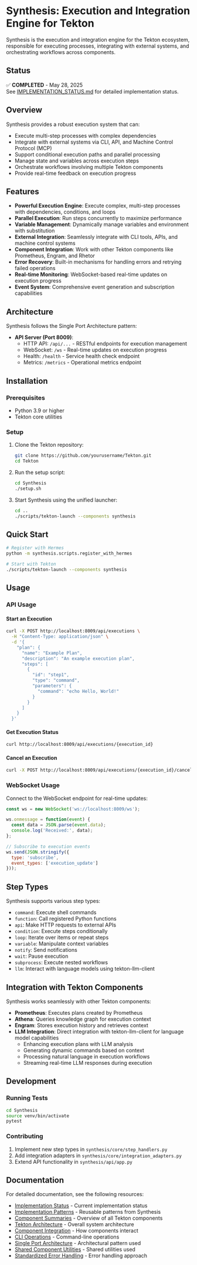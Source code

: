 # Synthesis: Execution and Integration Engine for Tekton

Synthesis is the execution and integration engine for the Tekton ecosystem, responsible for executing processes, integrating with external systems, and orchestrating workflows across components.

## Status

✅ **COMPLETED** - May 28, 2025  
See [IMPLEMENTATION_STATUS.md](./IMPLEMENTATION_STATUS.md) for detailed implementation status.

## Overview

Synthesis provides a robust execution system that can:

- Execute multi-step processes with complex dependencies
- Integrate with external systems via CLI, API, and Machine Control Protocol (MCP)
- Support conditional execution paths and parallel processing
- Manage state and variables across execution steps
- Orchestrate workflows involving multiple Tekton components
- Provide real-time feedback on execution progress

## Features

- **Powerful Execution Engine**: Execute complex, multi-step processes with dependencies, conditions, and loops
- **Parallel Execution**: Run steps concurrently to maximize performance
- **Variable Management**: Dynamically manage variables and environment with substitution
- **External Integration**: Seamlessly integrate with CLI tools, APIs, and machine control systems
- **Component Integration**: Work with other Tekton components like Prometheus, Engram, and Rhetor
- **Error Recovery**: Built-in mechanisms for handling errors and retrying failed operations
- **Real-time Monitoring**: WebSocket-based real-time updates on execution progress
- **Event System**: Comprehensive event generation and subscription capabilities

## Architecture

Synthesis follows the Single Port Architecture pattern:

- **API Server (Port 8009)**:
  - HTTP API: `/api/...` - RESTful endpoints for execution management
  - WebSocket: `/ws` - Real-time updates on execution progress
  - Health: `/health` - Service health check endpoint
  - Metrics: `/metrics` - Operational metrics endpoint

## Installation

### Prerequisites

- Python 3.9 or higher
- Tekton core utilities

### Setup

1. Clone the Tekton repository:
   ```bash
   git clone https://github.com/yourusername/Tekton.git
   cd Tekton
   ```

2. Run the setup script:
   ```bash
   cd Synthesis
   ./setup.sh
   ```

3. Start Synthesis using the unified launcher:
   ```bash
   cd ..
   ./scripts/tekton-launch --components synthesis
   ```

## Quick Start

```bash
# Register with Hermes
python -m synthesis.scripts.register_with_hermes

# Start with Tekton
./scripts/tekton-launch --components synthesis
```

## Usage

### API Usage

#### Start an Execution

```bash
curl -X POST http://localhost:8009/api/executions \
  -H "Content-Type: application/json" \
  -d '{
    "plan": {
      "name": "Example Plan",
      "description": "An example execution plan",
      "steps": [
        {
          "id": "step1",
          "type": "command",
          "parameters": {
            "command": "echo Hello, World!"
          }
        }
      ]
    }
  }'
```

#### Get Execution Status

```bash
curl http://localhost:8009/api/executions/{execution_id}
```

#### Cancel an Execution

```bash
curl -X POST http://localhost:8009/api/executions/{execution_id}/cancel
```

### WebSocket Usage

Connect to the WebSocket endpoint for real-time updates:

```javascript
const ws = new WebSocket('ws://localhost:8009/ws');

ws.onmessage = function(event) {
  const data = JSON.parse(event.data);
  console.log('Received:', data);
};

// Subscribe to execution events
ws.send(JSON.stringify({
  type: 'subscribe',
  event_types: ['execution_update']
}));
```

## Step Types

Synthesis supports various step types:

- `command`: Execute shell commands
- `function`: Call registered Python functions
- `api`: Make HTTP requests to external APIs
- `condition`: Execute steps conditionally
- `loop`: Iterate over items or repeat steps
- `variable`: Manipulate context variables
- `notify`: Send notifications
- `wait`: Pause execution
- `subprocess`: Execute nested workflows
- `llm`: Interact with language models using tekton-llm-client

## Integration with Tekton Components

Synthesis works seamlessly with other Tekton components:

- **Prometheus**: Executes plans created by Prometheus
- **Athena**: Queries knowledge graph for execution context
- **Engram**: Stores execution history and retrieves context
- **LLM Integration**: Direct integration with tekton-llm-client for language model capabilities
  - Enhancing execution plans with LLM analysis
  - Generating dynamic commands based on context
  - Processing natural language in execution workflows
  - Streaming real-time LLM responses during execution

## Development

### Running Tests

```bash
cd Synthesis
source venv/bin/activate
pytest
```

### Contributing

1. Implement new step types in `synthesis/core/step_handlers.py`
2. Add integration adapters in `synthesis/core/integration_adapters.py`
3. Extend API functionality in `synthesis/api/app.py`

## Documentation

For detailed documentation, see the following resources:

- [Implementation Status](./IMPLEMENTATION_STATUS.md) - Current implementation status
- [Implementation Patterns](../docs/SYNTHESIS_IMPLEMENTATION_PATTERNS.md) - Reusable patterns from Synthesis
- [Component Summaries](../MetaData/ComponentSummaries.md) - Overview of all Tekton components
- [Tekton Architecture](../MetaData/TektonArchitecture.md) - Overall system architecture
- [Component Integration](../MetaData/ComponentIntegration.md) - How components interact
- [CLI Operations](../MetaData/CLI_Operations.md) - Command-line operations
- [Single Port Architecture](../docs/SINGLE_PORT_ARCHITECTURE.md) - Architectural pattern used
- [Shared Component Utilities](../docs/SHARED_COMPONENT_UTILITIES.md) - Shared utilities used
- [Standardized Error Handling](../docs/STANDARDIZED_ERROR_HANDLING.md) - Error handling approach
